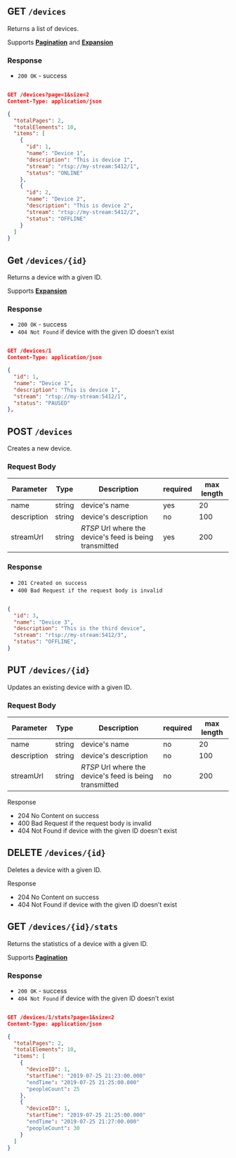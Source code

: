 ## GET `/devices`

Returns a list of devices.

Supports [**Pagination**](/api/reference#pagination) and [**Expansion**](/api/reference#expanding-responses)

### Response

- `200 OK` - success

```json

GET /devices?page=1&size=2
Content-Type: application/json

{
  "totalPages": 2,
  "totalElements": 10,
  "items": [
    {
      "id": 1,
      "name": "Device 1",
      "description": "This is device 1",
      "stream": "rtsp://my-stream:5412/1",
      "status": "ONLINE"
    },
    {
      "id": 2,
      "name": "Device 2",
      "description": "This is device 2",
      "stream": "rtsp://my-stream:5412/2",
      "status": "OFFLINE"
    }
  ]
}
```

## Get `/devices/{id}`

Returns a device with a given ID.

Supports [**Expansion**](/api/reference#expanding-responses)

### Response

- `200 OK` - success
- `404 Not Found` if device with the given ID doesn't exist

```json

GET /devices/1
Content-Type: application/json

{
  "id": 1,
  "name": "Device 1",
  "description": "This is device 1",
  "stream": "rtsp://my-stream:5412/1",
  "status": "PAUSED"
},
```

## POST `/devices`

Creates a new device.


### Request Body

| Parameter   | Type   | Description| required | max length |
|-------------|--------|------------| -------- | ---------- |
| name        | string | device's name | yes | 20 |
| description | string | device's description  | no | 100 |
| streamUrl    | string | _RTSP_ Url where the device's feed is being transmitted  | yes | 200 |

### Response

- `201 Created on success`
- `400 Bad Request if the request body is invalid`

```json

{
  "id": 3,
  "name": "Device 3",
  "description": "This is the third device",
  "stream": "rtsp://my-stream:5412/3",
  "status": "OFFLINE",
}
```

## PUT `/devices/{id}`

Updates an existing device with a given ID.


### Request Body

| Parameter   | Type   | Description| required | max length |
|-------------|--------|------------| -------- | ---------- |
| name        | string | device's name | no | 20 |
| description | string | device's description  | no | 100 |
| streamUrl    | string | _RTSP_ Url where the device's feed is being transmitted  | no | 200 |

Response

- 204 No Content on success
- 400 Bad Request if the request body is invalid
- 404 Not Found if device with the given ID doesn't exist

## DELETE `/devices/{id}`

Deletes a device with a given ID.

Response

- 204 No Content on success
- 404 Not Found if device with the given ID doesn't exist

## GET `/devices/{id}/stats`

Returns the statistics of a device with a given ID.

Supports [**Pagination**](/api/reference#pagination)

### Response

- `200 OK` - success
- `404 Not Found` if device with the given ID doesn't exist

```json

GET /devices/1/stats?page=1&size=2
Content-Type: application/json

{
  "totalPages": 2,
  "totalElements": 10,
  "items": [
    {
      "deviceID": 1,
      "startTime": "2019-07-25 21:23:00.000"
      "endTime": "2019-07-25 21:25:00.000"
      "peopleCount": 25
    },
    {
      "deviceID": 1,
      "startTime": "2019-07-25 21:25:00.000"
      "endTime": "2019-07-25 21:27:00.000"
      "peopleCount": 30
    }
  ]
}
```